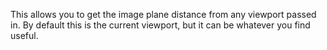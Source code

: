 This allows you to get the image plane distance from any viewport passed in. By default this is the current viewport, but it can be whatever you find useful.

